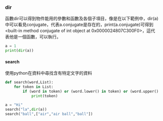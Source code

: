 ### dir
函數dir可以得到物件能用的參數和函數及各個子項目，像是在以下範例中，dir(a)中可以看見conjugate，代表a.conjugate是存在的，print(a.conjugate)可得到<built-in method conjugate of int object at 0x0000024807C300F0>，這代表他是一個函數，可以執行。
```python
a = 1
print(dir(a))
```

#### search
使用python在資料中尋找含有特定文字的資料
```python
def search(word,List):
    for token in List:
        if (word in token) or (word.lower() in token) or (word.upper() in token):
            print(token)

a = "Hi"
search("la",dir(a))
search("ball",["air","air ball","ball"])
```
